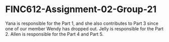 # FINC612-Assignment-02-Group-21

Yana is responsible for the Part 1, and she also contributes to Part 3 since one of our member Wendy has dropped out.
Jelly is responsible for the Part 2.
Allen is responsible for the Part 4 and Part 5.
